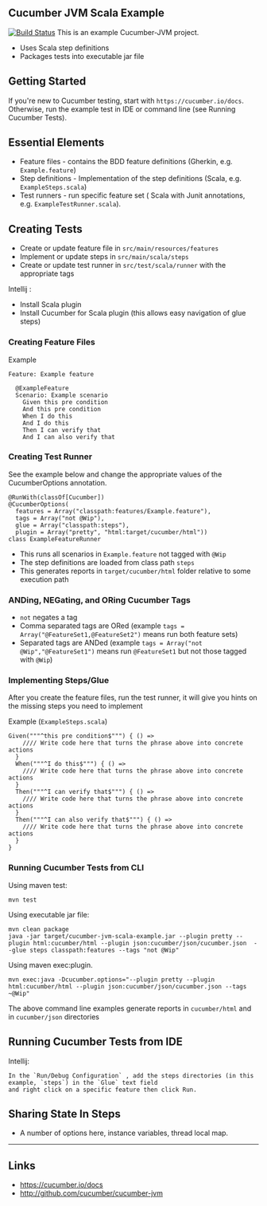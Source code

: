 ## Cucumber JVM Scala Example 

[![Build Status](https://travis-ci.org/jecklgamis/cucumber-jvm-scala-example.svg?branch=master)](https://travis-ci.org/jecklgamis/cucumber-jvm-scala-example)
This is an example Cucumber-JVM project.

* Uses Scala step definitions
* Packages tests into executable jar file

## Getting Started

If you're new to Cucumber testing, start with `https://cucumber.io/docs`. Otherwise, run the example
test in IDE or command line (see Running Cucumber Tests).

## Essential Elements

* Feature files - contains the BDD feature definitions (Gherkin, e.g. `Example.feature`)
* Step definitions - Implementation of the step definitions (Scala, e.g. `ExampleSteps.scala`)
* Test runners - run specific feature set ( Scala with Junit annotations, e.g. `ExampleTestRunner.scala`). 

## Creating Tests

* Create or update feature file in `src/main/resources/features`
* Implement or update steps in `src/main/scala/steps`
* Create or update test runner in `src/test/scala/runner` with the appropriate tags

Intellij :
* Install Scala plugin
* Install Cucumber for Scala plugin (this allows easy navigation of glue steps)

### Creating Feature Files

Example
```
Feature: Example feature

  @ExampleFeature
  Scenario: Example scenario
    Given this pre condition
    And this pre condition
    When I do this
    And I do this
    Then I can verify that
    And I can also verify that
```

### Creating Test Runner
See the example below and change the appropriate values of the CucumberOptions annotation.

```
@RunWith(classOf[Cucumber])
@CucumberOptions(
  features = Array("classpath:features/Example.feature"),
  tags = Array("not @Wip"),
  glue = Array("classpath:steps"),
  plugin = Array("pretty", "html:target/cucumber/html"))
class ExampleFeatureRunner
```
* This runs all scenarios in `Example.feature` not tagged with `@Wip`
* The step definitions are loaded from class path `steps`
* This generates reports in `target/cucumber/html` folder relative to some execution path

### ANDing, NEGating, and ORing Cucumber Tags

* `not` negates a tag
* Comma separated tags are ORed (example `tags = Array("@FeatureSet1,@FeatureSet2")` means run both feature sets)
* Separated tags are ANDed (example `tags = Array("not @Wip","@FeatureSet1")` means run `@FeatureSet1` but not those tagged with `@Wip`)

### Implementing Steps/Glue
After you create the feature files, run the test runner, it will give you hints on the missing steps you need to implement

Example (`ExampleSteps.scala`)
```
Given("""^this pre condition$""") { () =>
    //// Write code here that turns the phrase above into concrete actions
  }
  When("""^I do this$""") { () =>
    //// Write code here that turns the phrase above into concrete actions
  }
  Then("""^I can verify that$""") { () =>
    //// Write code here that turns the phrase above into concrete actions
  }
  Then("""^I can also verify that$""") { () =>
    //// Write code here that turns the phrase above into concrete actions
  }
}
```

### Running Cucumber Tests from CLI

Using maven test:
```
mvn test
```

Using executable jar file:
```
mvn clean package
java -jar target/cucumber-jvm-scala-example.jar --plugin pretty --plugin html:cucumber/html --plugin json:cucumber/json/cucumber.json  --glue steps classpath:features --tags "not @Wip"
```

Using maven exec:plugin. 
```
mvn exec:java -Dcucumber.options="--plugin pretty --plugin html:cucumber/html --plugin json:cucumber/json/cucumber.json --tags ~@Wip"
```

The above command line examples generate reports in `cucumber/html` and in  `cucumber/json` directories

## Running Cucumber Tests from IDE

Intellij:
```
In the `Run/Debug Configuration` , add the steps directories (in this example, `steps`) in the `Glue` text field
and right click on a specific feature then click Run.
```

## Sharing State In Steps
* A number of options here, instance variables, thread local map.
****
## Links
* https://cucumber.io/docs
* http://github.com/cucumber/cucumber-jvm



